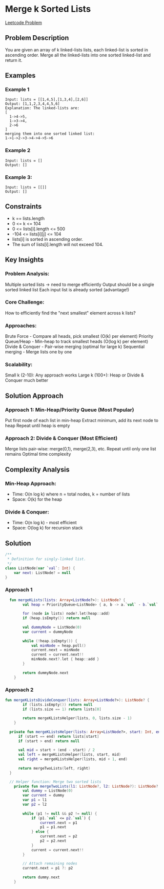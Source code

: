# Merge k Sorted Lists
[Leetcode Problem](https://leetcode.com/problems/merge-k-sorted-lists/description/)

## Problem Description
You are given an array of k linked-lists lists, each linked-list is sorted in ascending order.
Merge all the linked-lists into one sorted linked-list and return it.

## Examples
  
### Example 1
```  
Input: lists = [[1,4,5],[1,3,4],[2,6]]
Output: [1,1,2,3,4,4,5,6]
Explanation: The linked-lists are:
[
  1->4->5,
  1->3->4,
  2->6
]
merging them into one sorted linked list:
1->1->2->3->4->4->5->6
```  
###  Example 2

```  
Input: lists = []
Output: []
```

###  Example 3:

```
Input: lists = [[]]
Output: []
```

## Constraints
- k == lists.length
- 0 <= k <= 104
- 0 <= lists[i].length <= 500
- -104 <= lists[i][j] <= 104
- lists[i] is sorted in ascending order.
- The sum of lists[i].length will not exceed 104.

## Key Insights
### Problem Analysis:

Multiple sorted lists → need to merge efficiently
Output should be a single sorted linked list
Each input list is already sorted (advantage!)

### Core Challenge:
How to efficiently find the "next smallest" element across k lists?

### Approaches:

Brute Force - Compare all heads, pick smallest (O(k) per element)
Priority Queue/Heap - Min-heap to track smallest heads (O(log k) per element)
Divide & Conquer - Pair-wise merging (optimal for large k)
Sequential merging - Merge lists one by one

### Scalability:
Small k (2-10): Any approach works
Large k (100+): Heap or Divide & Conquer much better

## Solution Approach

### Approach 1: Min-Heap/Priority Queue (Most Popular)
Put first node of each list in min-heap
Extract minimum, add its next node to heap
Repeat until heap is empty

### Approach 2: Divide & Conquer (Most Efficient)
Merge lists pair-wise: merge(0,1), merge(2,3), etc.
Repeat until only one list remains
Optimal time complexity


## Complexity Analysis
### Min-Heap Approach:
- Time: O(n log k) where n = total nodes, k = number of lists
- Space: O(k) for the heap

### Divide & Conquer:
- Time: O(n log k) - most efficient
- Space: O(log k) for recursion stack


## Solution

```kotlin
/**
 * Definition for singly-linked list.
 */
class ListNode(var `val`: Int) {
    var next: ListNode? = null
}

```

### Approach 1

```kotlin
  fun mergeKLists(lists: Array<ListNode?>): ListNode? {
        val heap = PriorityQueue<ListNode> { a, b -> a.`val` - b.`val` }
       
        for (node in lists) node?.let(heap::add)
        if (heap.isEmpty()) return null
        
        val dummyNode = ListNode(0)
        var current = dummyNode
        
        while (!heap.isEmpty()) {
            val minNode = heap.poll()
            current.next = minNode
            current = current.next!!
            minNode.next?.let { heap::add }
        }
        
        return dummyNode.next
    }
```

### Approach 2

```kotlin
fun mergeKListsDivideConquer(lists: Array<ListNode?>): ListNode? {
        if (lists.isEmpty()) return null
        if (lists.size == 1) return lists[0]
        
        return mergeKListsHelper(lists, 0, lists.size - 1)
    }
    
  private fun mergeKListsHelper(lists: Array<ListNode?>, start: Int, end: Int): ListNode? {
      if (start == end) return lists[start]
      if (start > end) return null
      
      val mid = start + (end - start) / 2
      val left = mergeKListsHelper(lists, start, mid)
      val right = mergeKListsHelper(lists, mid + 1, end)
      
      return mergeTwoLists(left, right)
  }

  // Helper function: Merge two sorted lists
    private fun mergeTwoLists(l1: ListNode?, l2: ListNode?): ListNode? {
        val dummy = ListNode(0)
        var current = dummy
        var p1 = l1
        var p2 = l2
        
        while (p1 != null && p2 != null) {
            if (p1.`val` <= p2.`val`) {
                current.next = p1
                p1 = p1.next
            } else {
                current.next = p2
                p2 = p2.next
            }
            current = current.next!!
        }
        
        // Attach remaining nodes
        current.next = p1 ?: p2
        
        return dummy.next
    }
```
